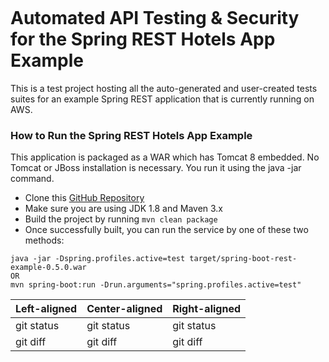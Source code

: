 <figure>
<img src="https://fxlabs.io/wp-content/uploads/2018/02/FX-Logo-100x100.png" alt="" />
</figure>



# Automated API Testing & Security for the Spring REST Hotels App Example

This is a test project hosting all the auto-generated and user-created tests suites for an example Spring REST application that is currently running on AWS.

### How to Run the Spring REST Hotels App Example

This application is packaged as a WAR which has Tomcat 8 embedded. No Tomcat or JBoss installation is necessary. You run it using the java -jar command.

* Clone this [GitHub Repository](https://github.com/khoubyari/spring-boot-rest-example)
* Make sure you are using JDK 1.8 and Maven 3.x
* Build the project by running ```mvn clean package```
* Once successfully built, you can run the service by one of these two methods:

```
java -jar -Dspring.profiles.active=test target/spring-boot-rest-example-0.5.0.war
OR
mvn spring-boot:run -Drun.arguments="spring.profiles.active=test"
```


| Left-aligned | Center-aligned | Right-aligned |
| :---         | :---           | :---          |
| git status   | git status     | git status    |
| git diff     | git diff       | git diff      |
